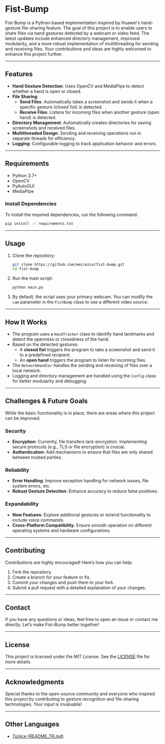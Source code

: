 # Fist-Bump

Fist-Bump is a Python-based implementation inspired by Huawei's hand-gesture file-sharing feature. The goal of this project is to enable users to share files via hand gestures detected by a webcam or video feed. The latest updates include enhanced directory management, improved modularity, and a more robust implementation of multithreading for sending and receiving files. Your contributions and ideas are highly welcomed to enhance this project further.

---

## Features

- **Hand Gesture Detection**: Uses OpenCV and MediaPipe to detect whether a hand is open or closed.
- **File Sharing**:
  - **Send Files**: Automatically takes a screenshot and sends it when a specific gesture (closed fist) is detected.
  - **Receive Files**: Listens for incoming files when another gesture (open hand) is detected.
- **Directory Management**: Automatically creates directories for saving screenshots and received files.
- **Multithreaded Design**: Sending and receiving operations run in separate threads for efficiency.
- **Logging**: Configurable logging to track application behavior and errors.

---

## Requirements

- Python 3.7+
- OpenCV
- PyAutoGUI
- MediaPipe

### Install Dependencies
To install the required dependencies, run the following command:
```bash
pip install -r requirements.txt
```

---

## Usage

1. Clone the repository:
   ```bash
   git clone https://github.com/emirezio/fist-bump.git
   cd fist-bump
   ```

2. Run the main script:
   ```bash
   python main.py
   ```

3. By default, the script uses your primary webcam. You can modify the `cam` parameter in the `FistBump` class to use a different video source.

---

## How It Works

- The program uses a `HandTracker` class to identify hand landmarks and detect the openness or closedness of the hand.
- Based on the detected gestures:
  - A **closed fist** triggers the program to take a screenshot and send it to a predefined recipient.
  - An **open hand** triggers the program to listen for incoming files.
- The `NetworkHandler` handles the sending and receiving of files over a local network.
- Logging and directory management are handled using the `Config` class for better modularity and debugging.

---

## Challenges & Future Goals

While the basic functionality is in place, there are areas where this project can be improved:

### Security
- **Encryption**: Currently, file transfers lack encryption. Implementing secure protocols (e.g., TLS or file encryption) is crucial.
- **Authentication**: Add mechanisms to ensure that files are only shared between trusted parties.

### Reliability
- **Error Handling**: Improve exception handling for network issues, file system errors, etc.
- **Robust Gesture Detection**: Enhance accuracy to reduce false positives.

### Expandability
- **New Features**: Explore additional gestures or extend functionality to include voice commands.
- **Cross-Platform Compatibility**: Ensure smooth operation on different operating systems and hardware configurations.

---

## Contributing

Contributions are highly encouraged! Here’s how you can help:

1. Fork the repository.
2. Create a branch for your feature or fix.
3. Commit your changes and push them to your fork.
4. Submit a pull request with a detailed explanation of your changes.

---

## Contact

If you have any questions or ideas, feel free to open an issue or contact me directly. Let’s make Fist-Bump better together!

---

## License

This project is licensed under the MIT License. See the [LICENSE](LICENSE) file for more details.

---

## Acknowledgments

Special thanks to the open-source community and everyone who inspired this project by contributing to gesture recognition and file-sharing technologies. Your input is invaluable!

---

## Other Languages
- [Türkçe (README_TR.md)](README_TR.md)
